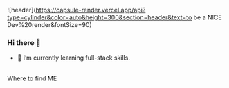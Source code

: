 ![header](https://capsule-render.vercel.app/api?type=cylinder&color=auto&height=300&section=header&text=to be a NICE Dev%20render&fontSize=90)


### Hi there 👋



- 🌱 I’m currently learning full-stack skills. 

</br>
Where to find ME


